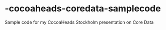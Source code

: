 -cocoaheads-coredata-samplecode
===============================

Sample code for my CocoaHeads Stockholm presentation on Core Data
